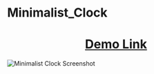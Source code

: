 # Minimalist_Clock

<h1 align="center"> <a href="https://rmcguinn.github.io/Minimalist_Clock/">Demo Link</a></h1>



![Minimalist Clock Screenshot](https://user-images.githubusercontent.com/32882503/38765245-f6746700-3f72-11e8-840f-5778c36ddae5.png)
